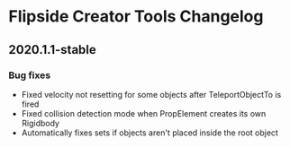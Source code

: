 # Flipside Creator Tools Changelog

## 2020.1.1-stable

### Bug fixes

* Fixed velocity not resetting for some objects after TeleportObjectTo is fired
* Fixed collision detection mode when PropElement creates its own Rigidbody
* Automatically fixes sets if objects aren't placed inside the root object
